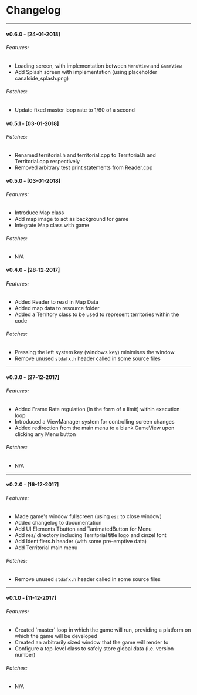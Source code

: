 # Changelog
---
#### v0.6.0 - [24-01-2018]
###### Features:
- Loading screen, with implementation between `MenuView` and `GameView`
- Add Splash screen with implementation (using placeholder canalside_splash.png)
###### Patches:
- Update fixed master loop rate to 1/60 of a second

#### v0.5.1 - [03-01-2018]
###### Patches:
- Renamed territorial.h and territorial.cpp to Territorial.h and Territorial.cpp respectively
- Removed arbitrary test print statements from Reader.cpp

#### v0.5.0 - [03-01-2018]
###### Features:
- Introduce Map class
- Add map image to act as background for game
- Integrate Map class with game
###### Patches:
- N/A

#### v0.4.0 - [28-12-2017]
###### Features:
- Added Reader to read in Map Data
- Added map data to resource folder
- Added a Territory class to be used to represent territories within the code
###### Patches:
- Pressing the left system key (windows key) minimises the window
- Remove unused `stdafx.h` header called in some source files


---
#### v0.3.0 - [27-12-2017]
###### Features:
- Added Frame Rate regulation (in the form of a limit) within execution loop
- Introduced a ViewManager system for controlling screen changes
- Added redirection from the main menu to a blank GameView upon clicking any Menu button
###### Patches:
- N/A


---
#### v0.2.0 - [16-12-2017]
###### Features:
- Made game's window fullscreen (using `esc` to close window)
- Added changelog to documentation
- Add UI Elements Tbutton and TanimatedButton for Menu
- Add res/ directory including Territorial title logo and cinzel font
- Add Identifiers.h header (with some pre-emptive data)
- Add Territorial main menu
###### Patches:
- Remove unused `stdafx.h` header called in some source files


---
#### v0.1.0 - [11-12-2017]
###### Features:
- Created 'master' loop in which the game will run, providing a platform on which the game will be developed
- Created an arbitrarily sized window that the game will render to
- Configure a top-level class to safely store global data (i.e. version number)
###### Patches:
- N/A


